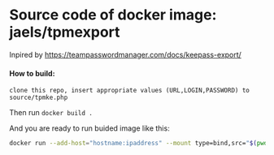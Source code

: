 # Source code of docker image: jaels/tpmexport

Inpired by https://teampasswordmanager.com/docs/keepass-export/

#### How to build:
```
clone this repo, insert appropriate values (URL,LOGIN,PASSWORD) to source/tpmke.php
```
Then run `docker build .`

And you are ready to run buided image like this:
```bash
docker run --add-host="hostname:ipaddress" --mount type=bind,src="$(pwd)"/export,dst=/export
```

